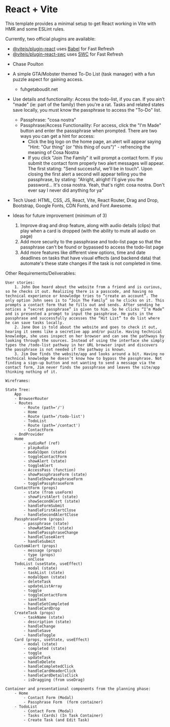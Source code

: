 # React + Vite

This template provides a minimal setup to get React working in Vite with HMR and some ESLint rules.

Currently, two official plugins are available:

- [@vitejs/plugin-react](https://github.com/vitejs/vite-plugin-react/blob/main/packages/plugin-react/README.md) uses [Babel](https://babeljs.io/) for Fast Refresh
- [@vitejs/plugin-react-swc](https://github.com/vitejs/vite-plugin-react-swc) uses [SWC](https://swc.rs/) for Fast Refresh


* Chase Poulton

* A simple GTA/Mobster themed To-Do List (task manager) with a fun puzzle aspect for gaining access.
    - fuhgetaboudit.net

* Use details and functionality: Access the todo-list, if you can. If you ain't "made" (ie: part of the family) then you're a rat. Tasks and related states save locally, you must know the passphrase to access the "To-Do" list. 
    - Passphrase: "cosa nostra"
    - Passphrase/Access Functionaility: For access, click the "I'm Made"    button and enter the passsphrase when prompted. There are two ways you can get a hint for access:
        - Click the big logo on the home page, an alert will appear saying "Hint: "Our thing" (or "this thing of ours")" - refrencing the meaning of Cosa Nostra
        - If you click "Join The Family" it will prompt a contact form. If you submit the contact form properly two alert messages will appear. The first stating: "Send successful, we'll be in touch". Upon closing the first alert a second will appear telling you the passphrase, by stating: "Alright, alright! I'll give you the password... It's cosa nostra. Yeah, that's right: cosa nostra. Don't ever say I never did anything for ya"

* Tech Used: HTML, CSS, JS, React, Vite, React Router, Drag and Drop, Bootstrap, Google Fonts, CDN Fonts, and Font Awesome.

* Ideas for future improvement (minimum of 3)
    1. Improve drag and drop feature, along with audio details (clips) that play when a card is dropped (with the ability to mute all audio on page)
    2. Add more security to the passphrase and todo-list page so that the passphrase can't be found or bypassed to access the todo-list page
    3. Add more features like different view options, time and date deadlines on tasks that have visual effects (and backend data) that automate's these state changes if the task is not completed in time.

Other Requirements/Deliverables:

    User stories:
        1. John Doe heard about the website from a friend and is curious, so he checks it out. Realizing there is a passcode, and having no technical experience or knowledge tries to “create an account”. The only option John sees is to “Join The Family” so he clicks on it. This prompts a contact form that he fills out and sends. After sending he notices a “secret passphrase” is given to him. So he clicks “I’m Made” and is presented a prompt to input the passphrase. He puts in the passphrase and successfully accesses the “Hit List” to do list where he can save tasks locally.
        2. Jane Doe is told about the website and goes to check it out, hearing it seems like a secretive app and/or puzzle. Having technical knowledge, she uses inspect on her browser and can see the pathways by looking through the sources. Instead of using the interface she simply types the /todo-list pathway in her URL browser input and discovers the passphrase is not needed if the pathway is known. 
        3. Jim Doe finds the website/app and looks around a bit. Having no technical knowledge he doesn’t know how to bypass the passphrase. Not finding a sign-up button and not wanting to send a message via the contact form, Jim never finds the passphrase and leaves the site/app thinking nothing of it.

    Wireframes:
        
    State Tree:
        App
        - BrowserRouter
        - Routes
            - Route (path='/')
            - Home
            - Route (path='/todo-list')
            - TodoList
            - Route (path='/contact')
            - ContactForm
        - DndProvider
        Home
            - audioRef (ref)
            - playAudio
            - modalOpen (state)
            - toggleContactForm
            - showAlert (state)
            - toggleAlert
            - AccessPass (function)
            - showPassphraseForm (state)
            - handleShowPassphraseForm
            - togglePassphraseForm
        ContactForm (props)
            - state (from useForm)
            - showFirstAlert (state)
            - showSecondAlert (state)
            - handleFormSubmit
            - handleFirstAlertClose
            - handleSecondAlertClose
        PassphraseForm (props)
            - passphrase (state)
            - showRatSmelt (state)
            - handlePassphraseChange
            - handleCloseAlert
            - handleSubmit
        CustomAlert (props)
            - message (props)
            - type (props)
            - onClose
        TodoList (useState, useEffect)
            - modal (state)
            - taskList (state)
            - modalOpen (state)
            - deleteTask
            - updateListArray
            - toggle
            - toggleContactForm
            - saveTask
            - handleSetCompleted
            - handleCardDrop
        CreateTask (props)
            - taskName (state)
            - description (state)
            - handleChange
            - handleSave
            - handleToggle
        Card (props, useState, useEffect)
            - modal (state)
            - completed (state)
            - toggle
            - updateTask
            - handleDelete
            - handleCompletedClick
            - handleCardHeaderClick
            - handleCardDetailsClick
            - isDragging (from useDrag)
    
    Container and presentational components from the planning phase:
        - Home
            - Contact Form (Modal)
            - Passphrase Form  (form container)
        - TodoList
            - Contact Form (Modal)
            - Tasks (Cards) (In Task Container)
            - Create Task (and Edit Task)

    